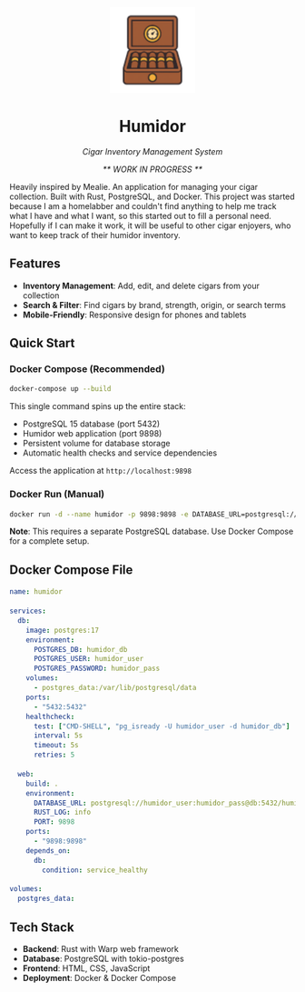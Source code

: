 <div align="center">
  <img src="static/logo.png" alt="Humidor Logo" width="150" height="150">
  <h1>Humidor</h1>
  <p><em>Cigar Inventory Management System</em></p>
  <p><em>** WORK IN PROGRESS **</em></p>
</div>

Heavily inspired by Mealie. 
An application for managing your cigar collection. Built with Rust, PostgreSQL, and Docker. 
This project was started because I am a homelabber and couldn't find anything to help me track what I have and what I want, so this started out to fill a personal need. Hopefully if I can make it work, it will be useful to other cigar enjoyers, who want to keep track of their humidor inventory.

## Features

- **Inventory Management**: Add, edit, and delete cigars from your collection
- **Search & Filter**: Find cigars by brand, strength, origin, or search terms
- **Mobile-Friendly**: Responsive design for phones and tablets

## Quick Start

### Docker Compose (Recommended)

```bash
docker-compose up --build
```

This single command spins up the entire stack:
- PostgreSQL 15 database (port 5432)
- Humidor web application (port 9898)
- Persistent volume for database storage
- Automatic health checks and service dependencies

Access the application at `http://localhost:9898`

### Docker Run (Manual)

```bash
docker run -d --name humidor -p 9898:9898 -e DATABASE_URL=postgresql://humidor_user:humidor_pass@db:5432/humidor_db -e RUST_LOG=info -e PORT=9898 humidor:latest
```

**Note**: This requires a separate PostgreSQL database. Use Docker Compose for a complete setup.

## Docker Compose File

```yaml
name: humidor

services:
  db:
    image: postgres:17
    environment:
      POSTGRES_DB: humidor_db
      POSTGRES_USER: humidor_user
      POSTGRES_PASSWORD: humidor_pass
    volumes:
      - postgres_data:/var/lib/postgresql/data
    ports:
      - "5432:5432"
    healthcheck:
      test: ["CMD-SHELL", "pg_isready -U humidor_user -d humidor_db"]
      interval: 5s
      timeout: 5s
      retries: 5

  web:
    build: .
    environment:
      DATABASE_URL: postgresql://humidor_user:humidor_pass@db:5432/humidor_db
      RUST_LOG: info
      PORT: 9898
    ports:
      - "9898:9898"
    depends_on:
      db:
        condition: service_healthy

volumes:
  postgres_data:
```

## Tech Stack

- **Backend**: Rust with Warp web framework
- **Database**: PostgreSQL with tokio-postgres
- **Frontend**: HTML, CSS, JavaScript
- **Deployment**: Docker & Docker Compose
